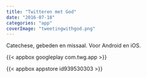 ```yaml
---
title: "Twitteren met God"
date: "2016-07-18"
categories: "app"
coverImage: "tweetingwithgod.png"
---
```


Catechese, gebeden en missaal. Voor Android en iOS.

<!--more-->

{{< appbox googleplay com.twg.app >}}

{{< appbox appstore id939530303 >}}
